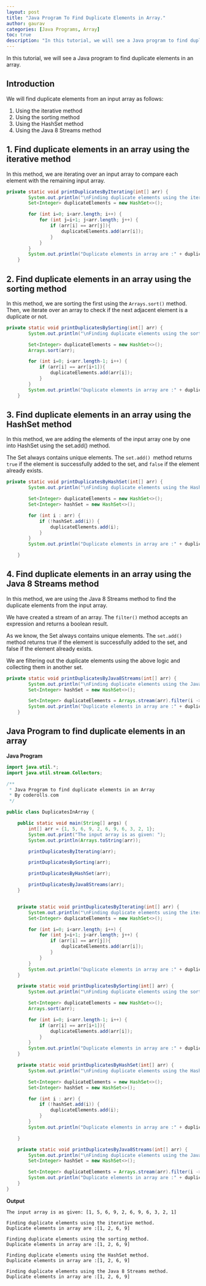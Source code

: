 ```yaml
---
layout: post  
title: "Java Program To Find Duplicate Elements in Array."  
author: gaurav  
categories: [Java Programs, Array]  
toc: true
description: "In this tutorial, we will see a Java program to find duplicate elements in an array."
---
```


In this tutorial, we will see a Java program to find duplicate elements in an array.

## Introduction

We will find duplicate elements from an input array as follows:

1. Using the iterative method
2. Using the sorting method
3. Using the HashSet method
4. Using the Java 8 Streams method

## 1. Find duplicate elements in an array using the iterative method

In this method, we are iterating over an input array to compare each element with the remaining input array. 

```java
private static void printDuplicatesByIterating(int[] arr) {
        System.out.println("\nFinding duplicate elements using the iterative method.");
        Set<Integer> duplicateElements = new HashSet<>();

        for (int i=0; i<arr.length; i++) {
            for (int j=i+1; j<arr.length; j++) {
                if (arr[i] == arr[j]){
                    duplicateElements.add(arr[i]);
                }
            }
        }
        System.out.println("Duplicate elements in array are :" + duplicateElements);
    }
```



## 2. Find duplicate elements in an array using the sorting method

In this method, we are sorting the first using the `Arrays.sort()` method.  Then, we iterate over an array to check if the next adjacent element is a duplicate or not.

```java
private static void printDuplicatesBySorting(int[] arr) {
        System.out.println("\nFinding duplicate elements using the sorting method.");

        Set<Integer> duplicateElements = new HashSet<>();
        Arrays.sort(arr);

        for (int i=0; i<arr.length-1; i++) {
            if (arr[i] == arr[i+1]){
                duplicateElements.add(arr[i]);
            }
        }
        System.out.println("Duplicate elements in array are :" + duplicateElements);
    }
```



## 3. Find duplicate elements in an array using the HashSet method

In this method, we are adding the elements of the input array one by one into HashSet using the set.add() method. 

The Set always contains unique elements. The `set.add() `method returns `true` if the element is successfully added to the set, and `false` if the element already exists.

```java
private static void printDuplicatesByHashSet(int[] arr) {
        System.out.println("\nFinding duplicate elements using the HashSet method.");

        Set<Integer> duplicateElements = new HashSet<>();
        Set<Integer> hashSet = new HashSet<>();

        for (int i : arr) {
            if (!hashSet.add(i)) {
                duplicateElements.add(i);
            }
        }
        System.out.println("Duplicate elements in array are :" + duplicateElements);

    }
```

## 4. Find duplicate elements in an array using the Java 8 Streams method

In this method, we are using the Java 8 Streams method to find the duplicate elements from the input array.

We have created a stream of an array. The `filter()` method accepts an expression and returns a boolean result.

As we know, the Set always contains unique elements. The `set.add()` method returns true if the element is successfully added to the set, and false if the element already exists.

We are filtering out the duplicate elements using the above logic and collecting them in another set.

```java
private static void printDuplicatesByJava8Streams(int[] arr) {
        System.out.println("\nFinding duplicate elements using the Java 8 Streams method.");
        Set<Integer> hashSet = new HashSet<>();

        Set<Integer> duplicateElements = Arrays.stream(arr).filter(i -> !hashSet.add(i)).boxed().collect(Collectors.toSet());
        System.out.println("Duplicate elements in array are :" + duplicateElements);
    }
```



## Java Program to find duplicate elements in an array

**Java Program**

```java
import java.util.*;
import java.util.stream.Collectors;

/**
 * Java Program to find duplicate elements in an Array
 * By coderolls.com
 */

public class DuplicatesInArray {

    public static void main(String[] args) {
        int[] arr = {1, 5, 6, 9, 2, 6, 9, 6, 3, 2, 1};
        System.out.print("The input array is as given: ");
        System.out.println(Arrays.toString(arr));

        printDuplicatesByIterating(arr);

        printDuplicatesBySorting(arr);

        printDuplicatesByHashSet(arr);

        printDuplicatesByJava8Streams(arr);
    }


    private static void printDuplicatesByIterating(int[] arr) {
        System.out.println("\nFinding duplicate elements using the iterative method.");
        Set<Integer> duplicateElements = new HashSet<>();

        for (int i=0; i<arr.length; i++) {
            for (int j=i+1; j<arr.length; j++) {
                if (arr[i] == arr[j]){
                    duplicateElements.add(arr[i]);
                }
            }
        }
        System.out.println("Duplicate elements in array are :" + duplicateElements);
    }

    private static void printDuplicatesBySorting(int[] arr) {
        System.out.println("\nFinding duplicate elements using the sorting method.");

        Set<Integer> duplicateElements = new HashSet<>();
        Arrays.sort(arr);

        for (int i=0; i<arr.length-1; i++) {
            if (arr[i] == arr[i+1]){
                duplicateElements.add(arr[i]);
            }
        }
        System.out.println("Duplicate elements in array are :" + duplicateElements);
    }

    private static void printDuplicatesByHashSet(int[] arr) {
        System.out.println("\nFinding duplicate elements using the HashSet method.");

        Set<Integer> duplicateElements = new HashSet<>();
        Set<Integer> hashSet = new HashSet<>();

        for (int i : arr) {
            if (!hashSet.add(i)) {
                duplicateElements.add(i);
            }
        }
        System.out.println("Duplicate elements in array are :" + duplicateElements);

    }

    private static void printDuplicatesByJava8Streams(int[] arr) {
        System.out.println("\nFinding duplicate elements using the Java 8 Streams method.");
        Set<Integer> hashSet = new HashSet<>();

        Set<Integer> duplicateElements = Arrays.stream(arr).filter(i -> !hashSet.add(i)).boxed().collect(Collectors.toSet());
        System.out.println("Duplicate elements in array are :" + duplicateElements);
    }
}
```

**Output**

```
The input array is as given: [1, 5, 6, 9, 2, 6, 9, 6, 3, 2, 1]

Finding duplicate elements using the iterative method.
Duplicate elements in array are :[1, 2, 6, 9]

Finding duplicate elements using the sorting method.
Duplicate elements in array are :[1, 2, 6, 9]

Finding duplicate elements using the HashSet method.
Duplicate elements in array are :[1, 2, 6, 9]

Finding duplicate elements using the Java 8 Streams method.
Duplicate elements in array are :[1, 2, 6, 9]
```
